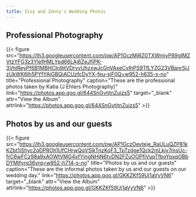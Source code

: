 ```yaml
---
title: Izzy and Jonny's Wedding Photos
---
```


## Professional Photography

{{< figure src="https://lh3.googleusercontent.com/pw/AP1GczMjRZ0TXWmjyP89gIMZVtzYFG3z3YlefHMLYpd66LAj6ZeJfiPK-3VhlReyPf6B1MBHCIn9jtVDrvvUhzxwJcGnVAxeCvIhPS9TfLYZG23VBanrSjJzUkWK6lh5PYfYAjGBQiACUzfcDyYX-feu-sjF0Q=w952-h635-s-no" title="Professional Photography" caption="These are the professional photos taken by Katia (J Ehlers Photography)" link="https://photos.app.goo.gl/644SnGvtjtnZuizs5" target="_blank" attr="View the Album" attrlink="https://photos.app.goo.gl/644SnGvtjtnZuizs5" >}}

## Photos by us and our guests

{{< figure src="https://lh3.googleusercontent.com/pw/AP1GczOevteje_RaULuQZP81kKZbt1iShyc2qDPROh1UfCHrwQqVSlkTnzKoF3_TpTzdge1Qck2mLkiy7msUc-frC6wFCz98a9xAOWtVMG4xfYjngNHjN6tvDN2FZuOOPfiVupTfboYpxqOBbDYMifyrq36vrg=w952-h714-s-no" title="Photos by us and our guests" caption="These are the informal photos taken by us and our guests on our wedding day." link="https://photos.app.goo.gl/GKKZKf59Uj1aVyVN6" target="_blank" attr="View the Album" attrlink="https://photos.app.goo.gl/GKKZKf59Uj1aVyVN6" >}}

